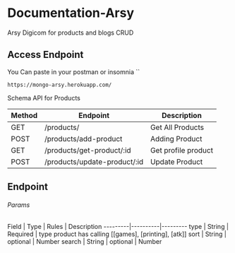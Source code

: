 # Documentation-Arsy

Arsy Digicom for products and blogs CRUD

## Access Endpoint

You Can paste in your postman or insomnia \`\`

    https://mongo-arsy.herokuapp.com/


Schema API for Products

Method | Endpoint  | Description
---------|----------|---------
 GET | /products/ | Get All Products
 POST | /products/add-product | Adding Product
 GET | /products/get-product/:id | Get profile product
 POST | /products/update-product/:id | Update Product

## Endpoint

###### Params
Field | Type | Rules | Description
---------|----------|---------
 type | String | Required | type product has calling [[games], [printing], [atk]]
 sort | String | optional | Number
 search | String | optional | Number
